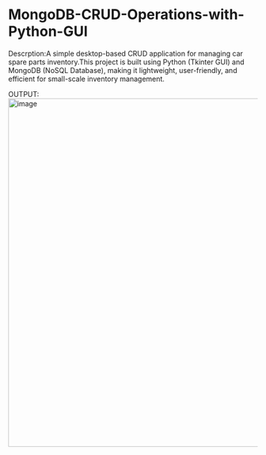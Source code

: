 # MongoDB-CRUD-Operations-with-Python-GUI

Descrption:A simple desktop-based CRUD application for managing car spare parts inventory.This project is built using Python (Tkinter GUI) and MongoDB (NoSQL Database), making it lightweight, user-friendly, and efficient for small-scale inventory management.

OUTPUT:<img width="1366" height="702" alt="image" src="https://github.com/user-attachments/assets/725fe4b5-811b-48b2-9882-b04dcd79af0e" />
